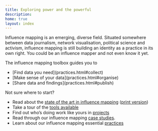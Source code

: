 ```yaml
---
title: Exploring power and the powerful
description: 
home: true
layout: index
---
```


Influence mapping is an emerging, diverse field. Situated somewhere between data journalism, network visualisation, political science and activism, influence mapping is still building an identity as a practice in its own right. You could be an influence mapper and not even know it yet.

The influence mapping toolbox guides you to

<nav><ul class="pager">
<li>[Find data you need](practices.html#collect)</li>
<li>[Make sense of your data](practices.html#organise)</li>
<li>[Share data and findings](practices.html#publish)</li>
</ul></nav>

Not sure where to start?

 * Read about the [state of the art in influence mapping](assets/influencemapping_soa_dec15_web.pdf) ([print version](assets/influencemapping_soa_dec15.pdf))
 * Take a tour of the [tools available](tools.html)
 * Find out who’s doing work like yours in [projects](projects.html)
 * Read through our influence mapping [case studies](/case_studies/).
 * Learn about our influence mapping essential [practices](practices.html)
